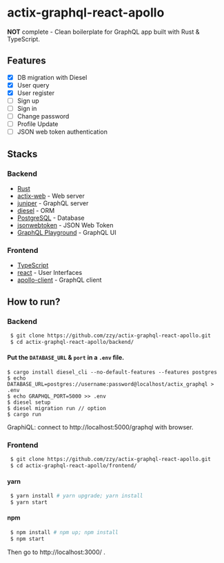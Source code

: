 # actix-graphql-react-apollo

**NOT** complete - Clean boilerplate for GraphQL app built with Rust & TypeScript.

## Features

- [x] DB migration with Diesel
- [x] User query
- [x] User register
- [ ] Sign up
- [ ] Sign in
- [ ] Change password
- [ ] Profile Update
- [ ] JSON web token authentication

## Stacks

### Backend

- [Rust](https://www.rust-lang.org/zh-CN)
- [actix-web](https://crates.io/crates/actix-web) - Web server
- [juniper](https://crates.io/crates/juniper) - GraphQL server
- [diesel](https://crates.io/crates/diesel) - ORM
- [PostgreSQL](https://postgresql.org) - Database
- [jsonwebtoken](https://crates.io/crates/jsonwebtoken) - JSON Web Token
- [GraphQL Playground](https://github.com/prisma-labs/graphql-playground) - GraphQL UI

### Frontend

- [TypeScript](https://www.typescriptlang.org)
- [react](https://zh-hans.reactjs.org) - User Interfaces
- [apollo-client](https://www.apollographql.com/docs/react) - GraphQL client

## How to run?

### Backend

``` Bash
 $ git clone https://github.com/zzy/actix-graphql-react-apollo.git
 $ cd actix-graphql-react-apollo/backend/
```

#### Put the `DATABASE_URL` & `port` in a `.env` file.

``` Shell
$ cargo install diesel_cli --no-default-features --features postgres
$ echo DATABASE_URL=postgres://username:password@localhost/actix_graphql > .env
$ echo GRAPHQL_PORT=5000 >> .env
$ diesel setup
$ diesel migration run // option
$ cargo run
```

GraphiQL: connect to http://localhost:5000/graphql with browser.

### Frontend

``` Bash
 $ git clone https://github.com/zzy/actix-graphql-react-apollo.git
 $ cd actix-graphql-react-apollo/frontend/
```

#### yarn

``` Bash
 $ yarn install # yarn upgrade; yarn install
 $ yarn start
```

#### npm

``` Bash
 $ npm install # npm up; npm install
 $ npm start
```

Then go to http://localhost:3000/ .

